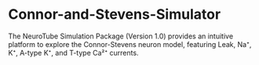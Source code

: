 # Connor-and-Stevens-Simulator
The NeuroTube Simulation Package (Version 1.0) provides an intuitive platform to explore the Connor-Stevens neuron model, featuring Leak, Na⁺, K⁺, A-type K⁺, and T-type Ca²⁺ currents. 
